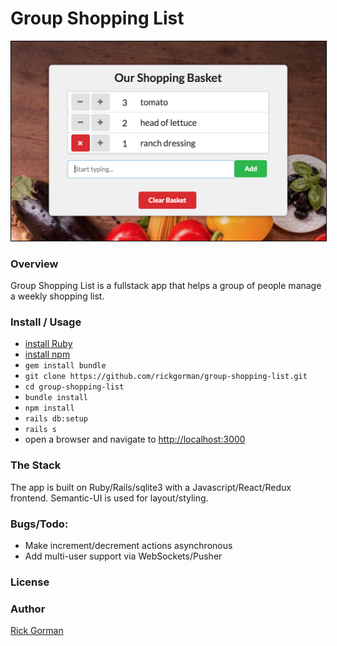 # Group Shopping List

<div style="text-align: center">
  <img src="https://raw.githubusercontent.com/rickgorman/group-shopping-list/master/media/screen-1.png?token=AEOinUa_pdTYpJ_YYjhnjHGCIyPguglOks5aL1EbwA%3D%3D" style="width:500; height=auto; border: 1px solid black;" />
</div>

### Overview

Group Shopping List is a fullstack app that helps a group of people manage a weekly shopping list.

### Install / Usage

* [install Ruby](https://www.ruby-lang.org/en/documentation/installation/)
* [install npm](https://nodejs.org/en/)
* `gem install bundle`
* `git clone https://github.com/rickgorman/group-shopping-list.git`
* `cd group-shopping-list`
* `bundle install`
* `npm install`
* `rails db:setup`
* `rails s`
* open a browser and navigate to [http://localhost:3000](http://localhost:3000)

### The Stack

The app is built on Ruby/Rails/sqlite3 with a Javascript/React/Redux frontend. Semantic-UI is used for layout/styling.

### Bugs/Todo:

* Make increment/decrement actions asynchronous
* Add multi-user support via WebSockets/Pusher

### License

### Author

[Rick Gorman](https://github.com/rickgorman)
